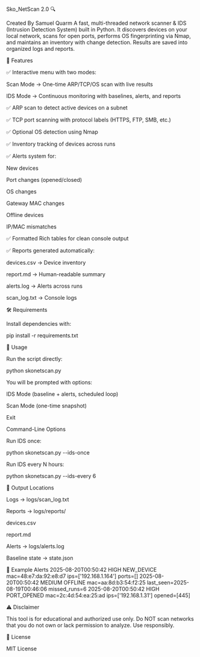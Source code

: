 Sko_NetScan 2.0 🔍

Created By Samuel Quarm
A fast, multi-threaded network scanner & IDS (Intrusion Detection System) built in Python. It discovers devices on your local network, scans for open ports, performs OS fingerprinting via Nmap, and maintains an inventory with change detection. Results are saved into organized logs and reports.

📌 Features

✅ Interactive menu with two modes:

Scan Mode → One-time ARP/TCP/OS scan with live results

IDS Mode → Continuous monitoring with baselines, alerts, and reports

✅ ARP scan to detect active devices on a subnet

✅ TCP port scanning with protocol labels (HTTPS, FTP, SMB, etc.)

✅ Optional OS detection using Nmap

✅ Inventory tracking of devices across runs

✅ Alerts system for:

New devices

Port changes (opened/closed)

OS changes

Gateway MAC changes

Offline devices

IP/MAC mismatches

✅ Formatted Rich tables for clean console output

✅ Reports generated automatically:

devices.csv → Device inventory

report.md → Human-readable summary

alerts.log → Alerts across runs

scan_log.txt → Console logs

🛠️ Requirements

Install dependencies with:

pip install -r requirements.txt

🚀 Usage

Run the script directly:

python skonetscan.py


You will be prompted with options:

IDS Mode (baseline + alerts, scheduled loop)

Scan Mode (one-time snapshot)

Exit

Command-Line Options

Run IDS once:

python skonetscan.py --ids-once


Run IDS every N hours:

python skonetscan.py --ids-every 6

📁 Output Locations

Logs → logs/scan_log.txt

Reports → logs/reports/

devices.csv

report.md

Alerts → logs/alerts.log

Baseline state → state.json

🧪 Example Alerts
2025-08-20T00:50:42 HIGH NEW_DEVICE mac=48:e7:da:92:e8:d7 ips=['192.168.1.164'] ports=[]
2025-08-20T00:50:42 MEDIUM OFFLINE mac=aa:8d:b3:54:f2:25 last_seen=2025-08-19T00:46:06 missed_runs=6
2025-08-20T00:50:42 HIGH PORT_OPENED mac=2c:4d:54:ea:25:ad ips=['192.168.1.31'] opened=[445]

⚠️ Disclaimer

This tool is for educational and authorized use only.
Do NOT scan networks that you do not own or lack permission to analyze.
Use responsibly.

📄 License

MIT License
